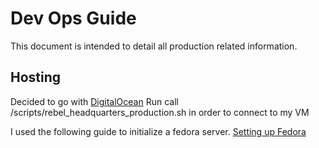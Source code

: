 # Dev Ops Guide
This document is intended to detail all production related information.

## Hosting
Decided to go with [DigitalOcean](https://cloud.digitalocean.com)
Run call /scripts/rebel_headquarters_production.sh in order to connect to my VM

I used the following guide to initialize a fedora server.
[Setting up Fedora](https://www.digitalocean.com/community/tutorials/initial-setup-of-a-fedora-22-server?utm_source=Customerio&utm_medium=Email_Internal&utm_campaign=Email_FedoraDistroWelcome&mkt_tok=eyJpIjoiTkRrNE9XSXlNemRpT0RNMyIsInQiOiJiNVI0WTRVUEUxMUtJYlBJSXdMdUtjaGNldW1qWFFCa2hLWmt2dktaUnpwVUNYRkhVYXUydTJGeVY0Q3dlSmViNFwvNk9NNG5HZ29sMENmVnBqeHBjRzV2WGNMU3JcL1p6VDdVNElCb3Rad2YwZFh5ZWdaUytka1FoZEJKTHd4cDREIn0%3D)
